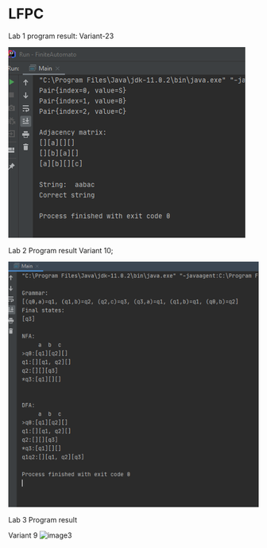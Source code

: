 
# LFPC
Lab 1 program result:
Variant-23



![](images/Screenshot1.png)

Lab 2 Program result 
Variant 10;

![](images/Screenshot2.png)


Lab 3 Program result 

Variant 9
![image3](https://user-images.githubusercontent.com/57180830/119746011-14e83200-be98-11eb-9c4a-6429a50ef8b1.png)
